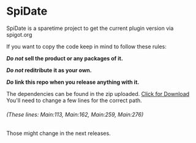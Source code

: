 # SpiDate
SpiDate is a sparetime project to get the current plugin version via spigot.org


If you want to copy the code keep in mind to follow these rules:

**_Do not_ sell the product or any packages of it.**

**_Do not_ reditribute it as your own.**

**_Do_ link this repo when you release anything with it.**


The dependencies can be found in the zip uploaded. [Click for Download](https://github.com/simpleC0de/SpiDate/raw/master/Dependencies.rar "Dependencies download")
You'll need to change a few lines for the correct path.
###### (These lines: Main:113, Main:162, Main:259, Main:276) 
Those might change in the next releases.
